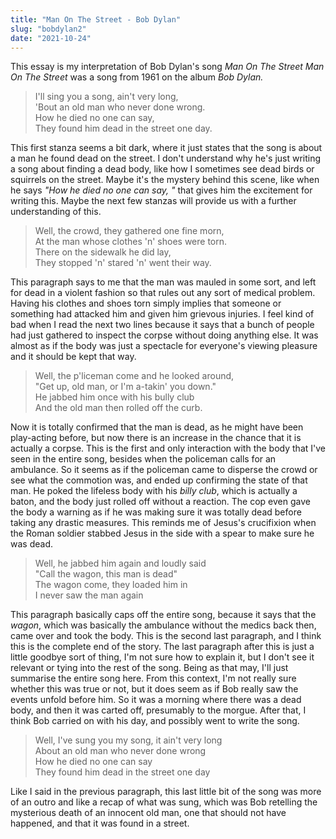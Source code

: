 ```yaml
---
title: "Man On The Street - Bob Dylan"
slug: "bobdylan2"
date: "2021-10-24"
---
```


This essay is my interpretation of Bob Dylan's song _Man On The Street_ _Man On The Street_ was a song from 1961 on the album _Bob Dylan._

> I'll sing you a song, ain't very long,  
> 'Bout an old man who never done wrong.  
> How he died no one can say,  
> They found him dead in the street one day.  

This first stanza seems a bit dark, where it just states that the song is about a man he found dead on the street. I don't understand why he's just writing a song about finding a dead body, like how I sometimes see dead birds or squirrels on the street. Maybe it's the mystery behind this scene, like when he says _"How he died no one can say, "_ that gives him the excitement for writing this. Maybe the next few stanzas will provide us with a further understanding of this.

> Well, the crowd, they gathered one fine morn,  
> At the man whose clothes 'n' shoes were torn.  
> There on the sidewalk he did lay,  
> They stopped 'n' stared 'n' went their way.  

This paragraph says to me that the man was mauled in some sort, and left for dead in a violent fashion so that rules out any sort of medical problem. 
Having his clothes and shoes torn simply implies that someone or something had attacked him and given him grievous injuries. I feel kind of bad when I read the next two lines because it says that a bunch of people had just gathered to inspect the corpse without doing anything else. It was almost as if the body was just a spectacle for everyone's viewing pleasure and it should be kept that way.

> Well, the p'liceman come and he looked around,  
> "Get up, old man, or I'm a-takin' you down."  
> He jabbed him once with his bully club  
> And the old man then rolled off the curb.  

Now it is totally confirmed that the man is dead, as he might have been play-acting before, but now there is an increase in the chance that it is actually a corpse. This is the first and only interaction with the body that I've seen in the entire song, besides when the policeman calls for an ambulance. So it seems as if the policeman came to disperse the crowd or see what the commotion was, and ended up confirming the state of that man. He poked the lifeless body with his _billy club_, which is actually a baton, and the body just rolled off without a reaction. The cop even gave the body a warning as if he was making sure it was totally dead before taking any drastic measures. This reminds me of Jesus's crucifixion when the Roman soldier stabbed Jesus in the side with a spear to make sure he was dead.

> Well, he jabbed him again and loudly said  
> "Call the wagon, this man is dead"  
> The wagon come, they loaded him in  
> I never saw the man again  
 
This paragraph basically caps off the entire song, because it says that the _wagon_, which was basically the ambulance without the medics back then, came over and took the body. This is the second last paragraph, and I think this is the complete end of the story. The last paragraph after this is just a little goodbye sort of thing, I'm not sure how to explain it, but I don't see it relevant or tying into the rest of the song. Being as that may, I'll just summarise the entire song here. From this context, I'm not really sure whether this was true or not, but it does seem as if Bob really saw the events unfold before him. So it was a morning where there was a dead body, and then it was carted off, presumably to the morgue. After that, I think Bob carried on with his day, and possibly went to write the song. 

> Well, I've sung you my song, it ain't very long  
> About an old man who never done wrong  
> How he died no one can say  
> They found him dead in the street one day  

Like I said in the previous paragraph, this last little bit of the song was more of an outro and like a recap of what was sung, which was Bob retelling the mysterious death of an innocent old man, one that should not have happened, and that it was found in a street.

